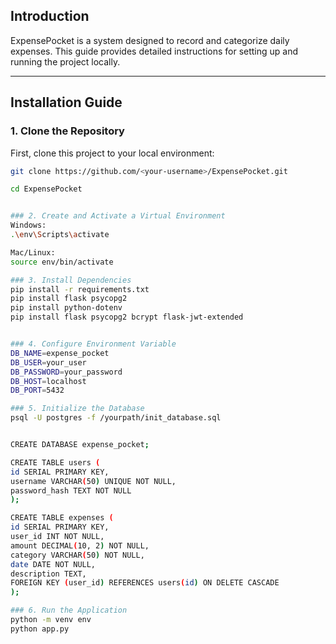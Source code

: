## Introduction

ExpensePocket is a system designed to record and categorize daily expenses. This guide provides detailed instructions for setting up and running the project locally.

---

## Installation Guide

### **1. Clone the Repository**

First, clone this project to your local environment:

```bash
git clone https://github.com/<your-username>/ExpensePocket.git

cd ExpensePocket


### 2. Create and Activate a Virtual Environment
Windows:
.\env\Scripts\activate

Mac/Linux:
source env/bin/activate

### 3. Install Dependencies
pip install -r requirements.txt
pip install flask psycopg2
pip install python-dotenv
pip install flask psycopg2 bcrypt flask-jwt-extended


### 4. Configure Environment Variable
DB_NAME=expense_pocket
DB_USER=your_user
DB_PASSWORD=your_password
DB_HOST=localhost
DB_PORT=5432

### 5. Initialize the Database
psql -U postgres -f /yourpath/init_database.sql


CREATE DATABASE expense_pocket;

CREATE TABLE users (
id SERIAL PRIMARY KEY,
username VARCHAR(50) UNIQUE NOT NULL,
password_hash TEXT NOT NULL
);

CREATE TABLE expenses (
id SERIAL PRIMARY KEY,
user_id INT NOT NULL,
amount DECIMAL(10, 2) NOT NULL,
category VARCHAR(50) NOT NULL,
date DATE NOT NULL,
description TEXT,
FOREIGN KEY (user_id) REFERENCES users(id) ON DELETE CASCADE
);

### 6. Run the Application
python -m venv env
python app.py

```
